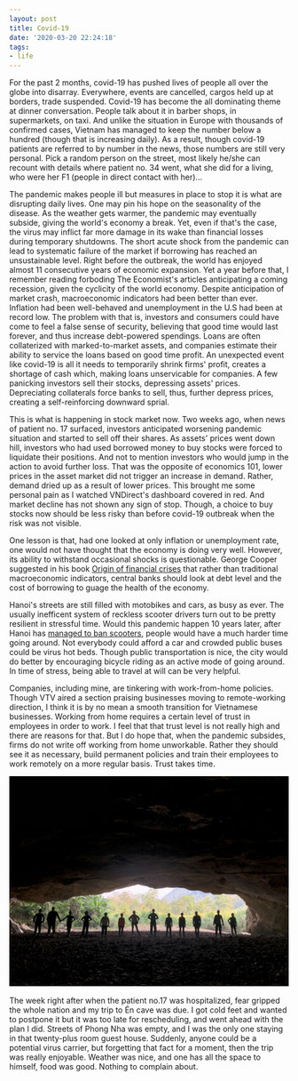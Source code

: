 ```yaml
---
layout: post
title: Covid-19
date: '2020-03-20 22:24:18'
tags:
- life
---
```


For the past 2 months, covid-19 has pushed lives of people all over the globe into disarray. Everywhere, events are cancelled, cargos held up at borders, trade suspended. Covid-19 has become the all dominating theme at dinner conversation. People talk about it in barber shops, in supermarkets, on taxi. And unlike the situation in Europe with thousands of confirmed cases, Vietnam has managed to keep the number below a hundred (though that is increasing daily). As a result, though covid-19 patients are referred to by number in the news, those numbers are still very personal. Pick a random person on the street, most likely he/she can recount with details where patient no. 34 went, what she did for a living, who were her F1 (people in direct contact with her)... 

The pandemic makes people ill but measures in place to stop it is what are disrupting daily lives. One may pin his hope on the seasonality of the disease. As the weather gets warmer, the pandemic may eventually subside, giving the world's economy a break. Yet, even if that's the case, the virus may inflict far more damage in its wake than financial losses during temporary shutdowns. The short acute shock from the pandemic can lead to systematic failure of the market if borrowing has reached an unsustainable level. Right before the outbreak, the world has enjoyed almost 11 consecutive years of economic expansion. Yet a year before that, I remember reading forboding The Economist's articles anticipating a coming recession, given the cyclicity of the world economy. Despite anticipation of market crash, macroeconomic indicators had been better than ever. Inflation had been well-behaved and unemployment in the U.S had been at record low. The problem with that is, investors and consumers could have come to feel a false sense of security, believing that good time would last forever, and thus increase debt-powered spendings. Loans are often collaterized with marked-to-market assets, and companies estimate their ability to service the loans based on good time profit. An unexpected event like covid-19 is all it needs to temporarily shrink firms' profit, creates a shortage of cash which, making loans unservicable for companies. A few panicking investors sell their stocks, depressing assets' prices. Depreciating collaterals force banks to sell, thus, further depress prices, creating a self-reinforcing downward sprial. 

This is what is happening in stock market now. Two weeks ago, when news of patient no. 17 surfaced, investors anticipated worsening pandemic situation and started to sell off their shares. As assets' prices went down hill, investors who had used borrowed money to buy stocks were forced to liquidate their positions. And not to mention investors who would jump in the action to avoid further loss. That was the opposite of economics 101, lower prices in the asset market did not trigger an increase in demand. Rather, demand dried up as a result of lower prices. This brought me some personal pain as I watched VNDirect's dashboard covered in red. And market decline has not shown any sign of stop. Though, a choice to buy stocks now should be less risky than before covid-19 outbreak when the risk was not visible. 

One lesson is that, had one looked at only inflation or unemployment rate, one would not have thought that the economy is doing very well. However, its ability to withstand occasional shocks is questionable. George Cooper suggested in his book [Origin of financial crises](https://www.amazon.com/Origin-Financial-Crises-Central-Efficient/dp/0307473457) that rather than traditional macroeconomic indicators, central banks should look at debt level and the cost of borrowing to guage the health of the economy.

Hanoi's streets are still filled with motobikes and cars, as busy as ever. The usually inefficent system of reckless scooter drivers turn out to be pretty resilient in stressful time. Would this pandemic happen 10 years later, after Hanoi has [managed to ban scooters](https://www.bbc.com/news/world-asia-40498052), people would have a much harder time going around. Not everybody could afford a car and crowded public buses could be virus hot beds. Though public transportation is nice, the city would do better by encouraging bicycle riding as an active mode of going around. In time of stress, being able to travel at will can be very helpful. 

Companies, including mine, are tinkering with work-from-home policies. Though VTV aired a section praising businesses moving to remote-working direction, I think it is by no mean a smooth transition for Vietnamese businesses. Working from home requires a certain level of trust in employees in order to work. I feel that that trust level is not really high and there are reasons for that. But I do hope that, when the pandemic subsides, firms do not write off working from home unworkable. Rather they should see it as necessary, build permanent policies and train their employees to work remotely on a more regular basis. Trust takes time. 

![En cave](/content/images/hang_en.jpg)

The week right after when the patient no.17 was hospitalized, fear gripped the whole nation and my trip to Én cave was due. I got cold feet and wanted to postpone it but it was too late for rescheduling, and went ahead with the plan I did. Streets of Phong Nha was empty, and I was the only one staying in that twenty-plus room guest house. Suddenly, anyone could be a potential virus carrier, but forgetting that fact for a moment, then the trip was really enjoyable. Weather was nice, and one has all the space to himself, food was good. Nothing to complain about. 
